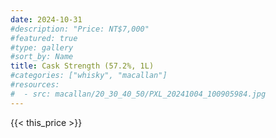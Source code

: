 ```yaml
---
date: 2024-10-31
#description: "Price: NT$7,000"
#featured: true
#type: gallery
#sort_by: Name
title: Cask Strength (57.2%, 1L)
#categories: ["whisky", "macallan"]
#resources:
#  - src: macallan/20_30_40_50/PXL_20241004_100905984.jpg
---
```

{{< this_price >}}
